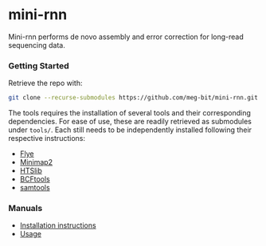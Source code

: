 # mini-rnn

Mini-rnn performs de novo assembly and error correction for long-read sequencing data.

### Getting Started
Retrieve the repo with:
```bash
git clone --recurse-submodules https://github.com/meg-bit/mini-rnn.git
```

The tools requires the installation of several tools and their corresponding dependencies. For ease of use, these are readily retrieved as submodules under `tools/`. Each still needs to be independently installed following their respective instructions:
 - [Flye](https://github.com/fenderglass/Flye)
 - [Minimap2](https://github.com/lh3/minimap2)
 - [HTSlib](https://github.com/samtools/htslib)
 - [BCFtools](https://github.com/samtools/bcftools)
 - [samtools](https://github.com/samtools/samtools)

### Manuals
- [Installation instructions](docs/INSTALL.md)
- [Usage](docs/USAGE.md)
